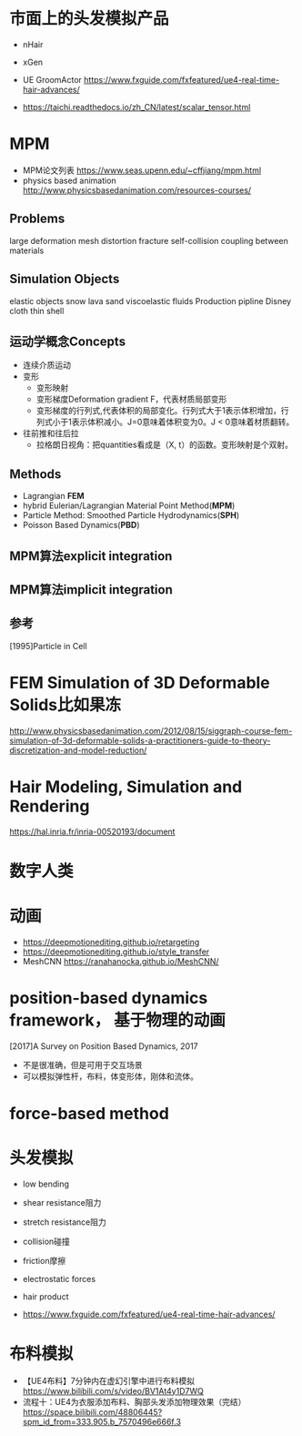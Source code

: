 # 市面上的头发模拟产品
- nHair
- xGen
- UE GroomActor https://www.fxguide.com/fxfeatured/ue4-real-time-hair-advances/







- https://taichi.readthedocs.io/zh_CN/latest/scalar_tensor.html

# MPM
- MPM论文列表 https://www.seas.upenn.edu/~cffjiang/mpm.html
- physics based animation http://www.physicsbasedanimation.com/resources-courses/

## Problems
large deformation
mesh distortion
fracture
self-collision
coupling between materials

## Simulation Objects
elastic objects
snow
lava
sand
viscoelastic fluids
Production pipline Disney
cloth
thin shell

## 运动学概念Concepts
- 连续介质运动
- 变形
  - 变形映射
  - 变形梯度Deformation gradient F，代表材质局部变形
  - 变形梯度的行列式,代表体积的局部变化。行列式大于1表示体积增加，行列式小于1表示体积减小。J=0意味着体积变为0。J < 0意味着材质翻转。
- 往前推和往后拉
  - 拉格朗日视角：把quantities看成是（X, t）的函数。变形映射是个双射。
  


## Methods
- Lagrangian **FEM**
- hybrid Eulerian/Lagrangian Material Point Method(**MPM**)
- Particle Method: Smoothed Particle Hydrodynamics(**SPH**)
- Poisson Based Dynamics(**PBD**)


## MPM算法explicit integration

## MPM算法implicit integration

## 参考
[1995]Particle in Cell

# FEM Simulation of 3D Deformable Solids比如果冻
http://www.physicsbasedanimation.com/2012/08/15/siggraph-course-fem-simulation-of-3d-deformable-solids-a-practitioners-guide-to-theory-discretization-and-model-reduction/

# Hair Modeling, Simulation and Rendering
https://hal.inria.fr/inria-00520193/document

# 数字人类


# 动画
- https://deepmotionediting.github.io/retargeting
- https://deepmotionediting.github.io/style_transfer
- MeshCNN https://ranahanocka.github.io/MeshCNN/

# position-based dynamics framework， 基于物理的动画
[2017]A Survey on Position Based Dynamics, 2017
- 不是很准确，但是可用于交互场景
- 可以模拟弹性杆，布料，体变形体，刚体和流体。


# force-based method


# 头发模拟
- low bending
- shear resistance阻力
- stretch resistance阻力
- collision碰撞
- friction摩擦
- electrostatic forces
- hair product

- https://www.fxguide.com/fxfeatured/ue4-real-time-hair-advances/


# 布料模拟
- 【UE4布料】7分钟内在虚幻引擎中进行布料模拟 https://www.bilibili.com/s/video/BV1At4y1D7WQ
- 流程十：UE4为衣服添加布料、胸部头发添加物理效果（完结）https://space.bilibili.com/48806445?spm_id_from=333.905.b_7570496e666f.3




